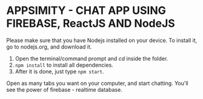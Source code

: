 # APPSIMITY - CHAT APP USING FIREBASE, ReactJS AND NodeJS

Please make sure that you have Nodejs installed on your device. To install it, go to nodejs.org, and download it.
1. Open the terminal/command prompt and *cd* inside the folder.
2. `npm install` to install all dependencies.
3. After it is done, just type `npm start`.

Open as many tabs you want on your computer, and start chatting. You'll see the power of firebase - realtime database.
